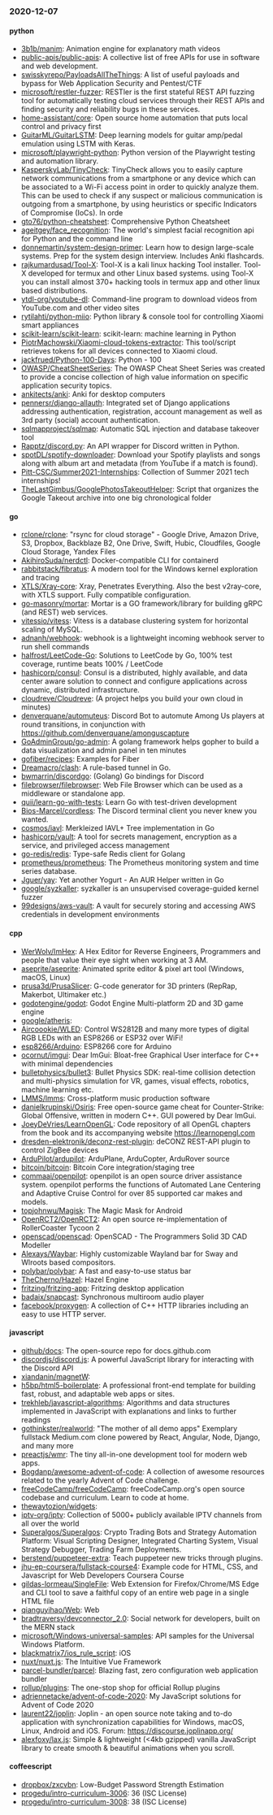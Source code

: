### 2020-12-07

#### python
* [3b1b/manim](https://github.com/3b1b/manim): Animation engine for explanatory math videos
* [public-apis/public-apis](https://github.com/public-apis/public-apis): A collective list of free APIs for use in software and web development.
* [swisskyrepo/PayloadsAllTheThings](https://github.com/swisskyrepo/PayloadsAllTheThings): A list of useful payloads and bypass for Web Application Security and Pentest/CTF
* [microsoft/restler-fuzzer](https://github.com/microsoft/restler-fuzzer): RESTler is the first stateful REST API fuzzing tool for automatically testing cloud services through their REST APIs and finding security and reliability bugs in these services.
* [home-assistant/core](https://github.com/home-assistant/core):  Open source home automation that puts local control and privacy first
* [GuitarML/GuitarLSTM](https://github.com/GuitarML/GuitarLSTM): Deep learning models for guitar amp/pedal emulation using LSTM with Keras.
* [microsoft/playwright-python](https://github.com/microsoft/playwright-python): Python version of the Playwright testing and automation library.
* [KasperskyLab/TinyCheck](https://github.com/KasperskyLab/TinyCheck): TinyCheck allows you to easily capture network communications from a smartphone or any device which can be associated to a Wi-Fi access point in order to quickly analyze them. This can be used to check if any suspect or malicious communication is outgoing from a smartphone, by using heuristics or specific Indicators of Compromise (IoCs). In orde
* [gto76/python-cheatsheet](https://github.com/gto76/python-cheatsheet): Comprehensive Python Cheatsheet
* [ageitgey/face_recognition](https://github.com/ageitgey/face_recognition): The world's simplest facial recognition api for Python and the command line
* [donnemartin/system-design-primer](https://github.com/donnemartin/system-design-primer): Learn how to design large-scale systems. Prep for the system design interview. Includes Anki flashcards.
* [rajkumardusad/Tool-X](https://github.com/rajkumardusad/Tool-X): Tool-X is a kali linux hacking Tool installer. Tool-X developed for termux and other Linux based systems. using Tool-X you can install almost 370+ hacking tools in termux app and other linux based distributions.
* [ytdl-org/youtube-dl](https://github.com/ytdl-org/youtube-dl): Command-line program to download videos from YouTube.com and other video sites
* [rytilahti/python-miio](https://github.com/rytilahti/python-miio): Python library & console tool for controlling Xiaomi smart appliances
* [scikit-learn/scikit-learn](https://github.com/scikit-learn/scikit-learn): scikit-learn: machine learning in Python
* [PiotrMachowski/Xiaomi-cloud-tokens-extractor](https://github.com/PiotrMachowski/Xiaomi-cloud-tokens-extractor): This tool/script retrieves tokens for all devices connected to Xiaomi cloud.
* [jackfrued/Python-100-Days](https://github.com/jackfrued/Python-100-Days): Python - 100
* [OWASP/CheatSheetSeries](https://github.com/OWASP/CheatSheetSeries): The OWASP Cheat Sheet Series was created to provide a concise collection of high value information on specific application security topics.
* [ankitects/anki](https://github.com/ankitects/anki): Anki for desktop computers
* [pennersr/django-allauth](https://github.com/pennersr/django-allauth): Integrated set of Django applications addressing authentication, registration, account management as well as 3rd party (social) account authentication.
* [sqlmapproject/sqlmap](https://github.com/sqlmapproject/sqlmap): Automatic SQL injection and database takeover tool
* [Rapptz/discord.py](https://github.com/Rapptz/discord.py): An API wrapper for Discord written in Python.
* [spotDL/spotify-downloader](https://github.com/spotDL/spotify-downloader): Download your Spotify playlists and songs along with album art and metadata (from YouTube if a match is found).
* [Pitt-CSC/Summer2021-Internships](https://github.com/Pitt-CSC/Summer2021-Internships): Collection of Summer 2021 tech internships!
* [TheLastGimbus/GooglePhotosTakeoutHelper](https://github.com/TheLastGimbus/GooglePhotosTakeoutHelper): Script that organizes the Google Takeout archive into one big chronological folder

#### go
* [rclone/rclone](https://github.com/rclone/rclone): "rsync for cloud storage" - Google Drive, Amazon Drive, S3, Dropbox, Backblaze B2, One Drive, Swift, Hubic, Cloudfiles, Google Cloud Storage, Yandex Files
* [AkihiroSuda/nerdctl](https://github.com/AkihiroSuda/nerdctl): Docker-compatible CLI for containerd
* [rabbitstack/fibratus](https://github.com/rabbitstack/fibratus): A modern tool for the Windows kernel exploration and tracing
* [XTLS/Xray-core](https://github.com/XTLS/Xray-core): Xray, Penetrates Everything. Also the best v2ray-core, with XTLS support. Fully compatible configuration.
* [go-masonry/mortar](https://github.com/go-masonry/mortar): Mortar is a GO framework/library for building gRPC (and REST) web services.
* [vitessio/vitess](https://github.com/vitessio/vitess): Vitess is a database clustering system for horizontal scaling of MySQL.
* [adnanh/webhook](https://github.com/adnanh/webhook): webhook is a lightweight incoming webhook server to run shell commands
* [halfrost/LeetCode-Go](https://github.com/halfrost/LeetCode-Go):  Solutions to LeetCode by Go, 100% test coverage, runtime beats 100% / LeetCode 
* [hashicorp/consul](https://github.com/hashicorp/consul): Consul is a distributed, highly available, and data center aware solution to connect and configure applications across dynamic, distributed infrastructure.
* [cloudreve/Cloudreve](https://github.com/cloudreve/Cloudreve):  (A project helps you build your own cloud in minutes)
* [denverquane/automuteus](https://github.com/denverquane/automuteus): Discord Bot to automute Among Us players at round transitions, in conjunction with https://github.com/denverquane/amonguscapture
* [GoAdminGroup/go-admin](https://github.com/GoAdminGroup/go-admin): A golang framework helps gopher to build a data visualization and admin panel in ten minutes
* [gofiber/recipes](https://github.com/gofiber/recipes):  Examples for  Fiber
* [Dreamacro/clash](https://github.com/Dreamacro/clash): A rule-based tunnel in Go.
* [bwmarrin/discordgo](https://github.com/bwmarrin/discordgo): (Golang) Go bindings for Discord
* [filebrowser/filebrowser](https://github.com/filebrowser/filebrowser):  Web File Browser which can be used as a middleware or standalone app.
* [quii/learn-go-with-tests](https://github.com/quii/learn-go-with-tests): Learn Go with test-driven development
* [Bios-Marcel/cordless](https://github.com/Bios-Marcel/cordless): The Discord terminal client you never knew you wanted.
* [cosmos/iavl](https://github.com/cosmos/iavl): Merkleized IAVL+ Tree implementation in Go
* [hashicorp/vault](https://github.com/hashicorp/vault): A tool for secrets management, encryption as a service, and privileged access management
* [go-redis/redis](https://github.com/go-redis/redis): Type-safe Redis client for Golang
* [prometheus/prometheus](https://github.com/prometheus/prometheus): The Prometheus monitoring system and time series database.
* [Jguer/yay](https://github.com/Jguer/yay): Yet another Yogurt - An AUR Helper written in Go
* [google/syzkaller](https://github.com/google/syzkaller): syzkaller is an unsupervised coverage-guided kernel fuzzer
* [99designs/aws-vault](https://github.com/99designs/aws-vault): A vault for securely storing and accessing AWS credentials in development environments

#### cpp
* [WerWolv/ImHex](https://github.com/WerWolv/ImHex): A Hex Editor for Reverse Engineers, Programmers and people that value their eye sight when working at 3 AM.
* [aseprite/aseprite](https://github.com/aseprite/aseprite): Animated sprite editor & pixel art tool (Windows, macOS, Linux)
* [prusa3d/PrusaSlicer](https://github.com/prusa3d/PrusaSlicer): G-code generator for 3D printers (RepRap, Makerbot, Ultimaker etc.)
* [godotengine/godot](https://github.com/godotengine/godot): Godot Engine  Multi-platform 2D and 3D game engine
* [google/atheris](https://github.com/google/atheris): 
* [Aircoookie/WLED](https://github.com/Aircoookie/WLED): Control WS2812B and many more types of digital RGB LEDs with an ESP8266 or ESP32 over WiFi!
* [esp8266/Arduino](https://github.com/esp8266/Arduino): ESP8266 core for Arduino
* [ocornut/imgui](https://github.com/ocornut/imgui): Dear ImGui: Bloat-free Graphical User interface for C++ with minimal dependencies
* [bulletphysics/bullet3](https://github.com/bulletphysics/bullet3): Bullet Physics SDK: real-time collision detection and multi-physics simulation for VR, games, visual effects, robotics, machine learning etc.
* [LMMS/lmms](https://github.com/LMMS/lmms): Cross-platform music production software
* [danielkrupinski/Osiris](https://github.com/danielkrupinski/Osiris): Free open-source game cheat for Counter-Strike: Global Offensive, written in modern C++. GUI powered by Dear ImGui.
* [JoeyDeVries/LearnOpenGL](https://github.com/JoeyDeVries/LearnOpenGL): Code repository of all OpenGL chapters from the book and its accompanying website https://learnopengl.com
* [dresden-elektronik/deconz-rest-plugin](https://github.com/dresden-elektronik/deconz-rest-plugin): deCONZ REST-API plugin to control ZigBee devices
* [ArduPilot/ardupilot](https://github.com/ArduPilot/ardupilot): ArduPlane, ArduCopter, ArduRover source
* [bitcoin/bitcoin](https://github.com/bitcoin/bitcoin): Bitcoin Core integration/staging tree
* [commaai/openpilot](https://github.com/commaai/openpilot): openpilot is an open source driver assistance system. openpilot performs the functions of Automated Lane Centering and Adaptive Cruise Control for over 85 supported car makes and models.
* [topjohnwu/Magisk](https://github.com/topjohnwu/Magisk): The Magic Mask for Android
* [OpenRCT2/OpenRCT2](https://github.com/OpenRCT2/OpenRCT2): An open source re-implementation of RollerCoaster Tycoon 2 
* [openscad/openscad](https://github.com/openscad/openscad): OpenSCAD - The Programmers Solid 3D CAD Modeller
* [Alexays/Waybar](https://github.com/Alexays/Waybar): Highly customizable Wayland bar for Sway and Wlroots based compositors.  
* [polybar/polybar](https://github.com/polybar/polybar): A fast and easy-to-use status bar
* [TheCherno/Hazel](https://github.com/TheCherno/Hazel): Hazel Engine
* [fritzing/fritzing-app](https://github.com/fritzing/fritzing-app): Fritzing desktop application
* [badaix/snapcast](https://github.com/badaix/snapcast): Synchronous multiroom audio player
* [facebook/proxygen](https://github.com/facebook/proxygen): A collection of C++ HTTP libraries including an easy to use HTTP server.

#### javascript
* [github/docs](https://github.com/github/docs): The open-source repo for docs.github.com
* [discordjs/discord.js](https://github.com/discordjs/discord.js): A powerful JavaScript library for interacting with the Discord API
* [xiandanin/magnetW](https://github.com/xiandanin/magnetW): 
* [h5bp/html5-boilerplate](https://github.com/h5bp/html5-boilerplate): A professional front-end template for building fast, robust, and adaptable web apps or sites.
* [trekhleb/javascript-algorithms](https://github.com/trekhleb/javascript-algorithms):  Algorithms and data structures implemented in JavaScript with explanations and links to further readings
* [gothinkster/realworld](https://github.com/gothinkster/realworld): "The mother of all demo apps"  Exemplary fullstack Medium.com clone powered by React, Angular, Node, Django, and many more 
* [preactjs/wmr](https://github.com/preactjs/wmr):  The tiny all-in-one development tool for modern web apps.
* [Bogdanp/awesome-advent-of-code](https://github.com/Bogdanp/awesome-advent-of-code): A collection of awesome resources related to the yearly Advent of Code challenge.
* [freeCodeCamp/freeCodeCamp](https://github.com/freeCodeCamp/freeCodeCamp): freeCodeCamp.org's open source codebase and curriculum. Learn to code at home.
* [thewaytozion/widgets](https://github.com/thewaytozion/widgets): 
* [iptv-org/iptv](https://github.com/iptv-org/iptv): Collection of 5000+ publicly available IPTV channels from all over the world
* [Superalgos/Superalgos](https://github.com/Superalgos/Superalgos): Crypto Trading Bots and Strategy Automation Platform: Visual Scripting Designer, Integrated Charting System, Visual Strategy Debugger, Trading Farm Deployments.
* [berstend/puppeteer-extra](https://github.com/berstend/puppeteer-extra):  Teach puppeteer new tricks through plugins.
* [jhu-ep-coursera/fullstack-course4](https://github.com/jhu-ep-coursera/fullstack-course4): Example code for HTML, CSS, and Javascript for Web Developers Coursera Course
* [gildas-lormeau/SingleFile](https://github.com/gildas-lormeau/SingleFile): Web Extension for Firefox/Chrome/MS Edge and CLI tool to save a faithful copy of an entire web page in a single HTML file
* [qianguyihao/Web](https://github.com/qianguyihao/Web): Web
* [bradtraversy/devconnector_2.0](https://github.com/bradtraversy/devconnector_2.0): Social network for developers, built on the MERN stack
* [microsoft/Windows-universal-samples](https://github.com/microsoft/Windows-universal-samples): API samples for the Universal Windows Platform.
* [blackmatrix7/ios_rule_script](https://github.com/blackmatrix7/ios_rule_script): iOS
* [nuxt/nuxt.js](https://github.com/nuxt/nuxt.js): The Intuitive Vue Framework
* [parcel-bundler/parcel](https://github.com/parcel-bundler/parcel):  Blazing fast, zero configuration web application bundler
* [rollup/plugins](https://github.com/rollup/plugins):  The one-stop shop for official Rollup plugins
* [adriennetacke/advent-of-code-2020](https://github.com/adriennetacke/advent-of-code-2020): My JavaScript solutions for Advent of Code 2020
* [laurent22/joplin](https://github.com/laurent22/joplin): Joplin - an open source note taking and to-do application with synchronization capabilities for Windows, macOS, Linux, Android and iOS. Forum: https://discourse.joplinapp.org/
* [alexfoxy/lax.js](https://github.com/alexfoxy/lax.js): Simple & lightweight (<4kb gzipped) vanilla JavaScript library to create smooth & beautiful animations when you scroll.

#### coffeescript
* [dropbox/zxcvbn](https://github.com/dropbox/zxcvbn): Low-Budget Password Strength Estimation
* [progedu/intro-curriculum-3006](https://github.com/progedu/intro-curriculum-3006): 36 (ISC License)
* [progedu/intro-curriculum-3008](https://github.com/progedu/intro-curriculum-3008): 38 (ISC License)

